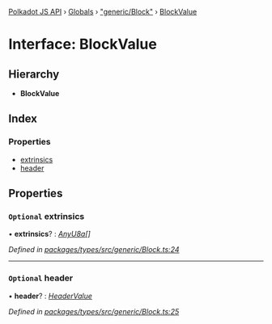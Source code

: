 [Polkadot JS API](../README.md) › [Globals](../globals.md) › ["generic/Block"](../modules/_generic_block_.md) › [BlockValue](_generic_block_.blockvalue.md)

# Interface: BlockValue

## Hierarchy

* **BlockValue**

## Index

### Properties

* [extrinsics](_generic_block_.blockvalue.md#optional-extrinsics)
* [header](_generic_block_.blockvalue.md#optional-header)

## Properties

### `Optional` extrinsics

• **extrinsics**? : *[AnyU8a](../modules/_types_helpers_.md#anyu8a)[]*

*Defined in [packages/types/src/generic/Block.ts:24](https://github.com/polkadot-js/api/blob/869f9b7af/packages/types/src/generic/Block.ts#L24)*

___

### `Optional` header

• **header**? : *[HeaderValue](_generic_block_.headervalue.md)*

*Defined in [packages/types/src/generic/Block.ts:25](https://github.com/polkadot-js/api/blob/869f9b7af/packages/types/src/generic/Block.ts#L25)*
